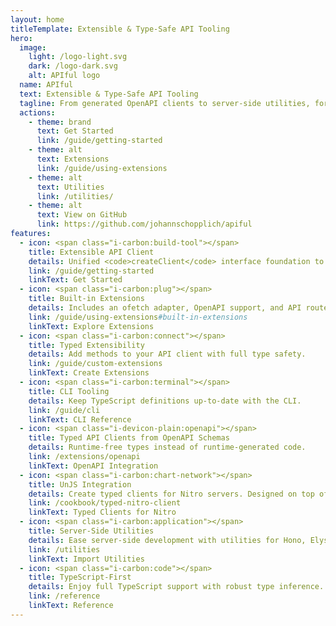 ```yaml
---
layout: home
titleTemplate: Extensible & Type-Safe API Tooling
hero:
  image:
    light: /logo-light.svg
    dark: /logo-dark.svg
    alt: APIful logo
  name: APIful
  text: Extensible & Type-Safe API Tooling
  tagline: From generated OpenAPI clients to server-side utilities, for any JavaScript runtime
  actions:
    - theme: brand
      text: Get Started
      link: /guide/getting-started
    - theme: alt
      text: Extensions
      link: /guide/using-extensions
    - theme: alt
      text: Utilities
      link: /utilities/
    - theme: alt
      text: View on GitHub
      link: https://github.com/johannschopplich/apiful
features:
  - icon: <span class="i-carbon:build-tool"></span>
    title: Extensible API Client
    details: Unified <code>createClient</code> interface foundation to build custom API clients.
    link: /guide/getting-started
    linkText: Get Started
  - icon: <span class="i-carbon:plug"></span>
    title: Built-in Extensions
    details: Includes an ofetch adapter, OpenAPI support, and API router extension.
    link: /guide/using-extensions#built-in-extensions
    linkText: Explore Extensions
  - icon: <span class="i-carbon:connect"></span>
    title: Typed Extensibility
    details: Add methods to your API client with full type safety.
    link: /guide/custom-extensions
    linkText: Create Extensions
  - icon: <span class="i-carbon:terminal"></span>
    title: CLI Tooling
    details: Keep TypeScript definitions up-to-date with the CLI.
    link: /guide/cli
    linkText: CLI Reference
  - icon: <span class="i-devicon-plain:openapi"></span>
    title: Typed API Clients from OpenAPI Schemas
    details: Runtime-free types instead of runtime-generated code.
    link: /extensions/openapi
    linkText: OpenAPI Integration
  - icon: <span class="i-carbon:chart-network"></span>
    title: UnJS Integration
    details: Create typed clients for Nitro servers. Designed on top of ofetch.
    link: /cookbook/typed-nitro-client
    linkText: Typed Clients for Nitro
  - icon: <span class="i-carbon:application"></span>
    title: Server-Side Utilities
    details: Ease server-side development with utilities for Hono, Elysia, and more.
    link: /utilities
    linkText: Import Utilities
  - icon: <span class="i-carbon:code"></span>
    title: TypeScript-First
    details: Enjoy full TypeScript support with robust type inference.
    link: /reference
    linkText: Reference
---
```

